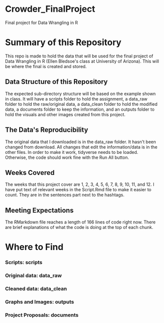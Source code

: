 # Crowder_FinalProject

Final project for Data Wrangling in R

# Summary of this Repository

This repo is made to hold the data that will be used for the final project of Data Wrangling in R (Ellen Bledsoe's class at University of Arizona). This will be where the final is created and stored.

## Data Structure of this Repository

The expected sub-directory structure will be based on the example shown in class. It will have a scripts folder to hold the assignment, a data_raw folder to hold the raw/original data, a data_clean folder to hold the modified data, a documents folder to keep the information, and an outputs folder to hold the visuals and other images created from this project.

## The Data's Reproducibility

The original data that I downloaded is in the data_raw folder. It hasn't been changed from download. All changes that edit the information/data is in the other files. In order to make it work, tidyverse needs to be loaded. Otherwise, the code should work fine with the Run All button.

## Weeks Covered

The weeks that this project cover are 1, 2, 3, 4, 5, 6, 7, 8, 9, 10, 11, and 12. I have put text of relevant weeks in the Script.Rmd file to make it easier to count. They are in the sentences part next to the hashtags.

## Meeting Expectations

The RMarkdown file reaches a length of 166 lines of code right now. There are brief explanations of what the code is doing at the top of each chunk.

# Where to Find

### Scripts: scripts

### Original data: data_raw

### Cleaned data: data_clean

### Graphs and Images: outputs

### Project Proposals: documents
